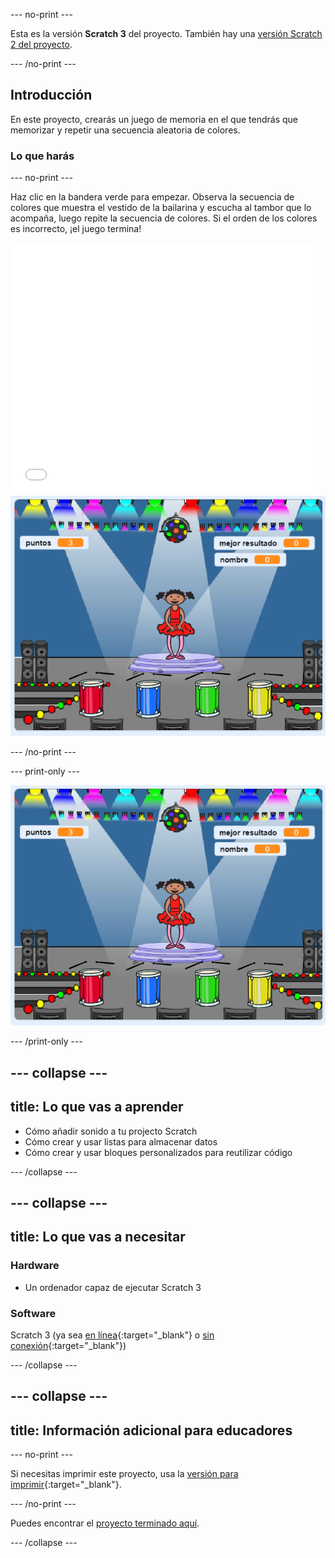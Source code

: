 --- no-print ---

Esta es la versión **Scratch 3** del proyecto. También hay una [versión Scratch 2 del proyecto](https://projects.raspberrypi.org/es-ES/projects/memory-scratch2).

--- /no-print ---

## Introducción

En este proyecto, crearás un juego de memoria en el que tendrás que memorizar y repetir una secuencia aleatoria de colores.

### Lo que harás

--- no-print ---

Haz clic en la bandera verde para empezar. Observa la secuencia de colores que muestra el vestido de la bailarina y escucha al tambor que lo acompaña, luego repite la secuencia de colores. Si el orden de los colores es incorrecto, ¡el juego termina!

<div class="scratch-preview">
  <iframe allowtransparency="true" width="485" height="402" src="//scratch.mit.edu/projects/embed/390537913/?autostart=false" frameborder="0" allowfullscreen scrolling="no" mark="crwd-mark"></iframe> <img src="images/screenshot.png" />
</div>

--- /no-print ---

--- print-only ---

![screenshot of finished game](images/screenshot.png)

--- /print-only ---

--- collapse ---
---
title: Lo que vas a aprender
---

+ Cómo añadir sonido a tu projecto Scratch
+ Cómo crear y usar listas para almacenar datos
+ Cómo crear y usar bloques personalizados para reutilizar código

--- /collapse ---

--- collapse ---
---
title: Lo que vas a necesitar
---

### Hardware

+ Un ordenador capaz de ejecutar Scratch 3

### Software

Scratch 3 (ya sea [en línea](https://rpf.io/scratchon){:target="_blank"} o [sin conexión](https://rpf.io/scratchoff){:target="_blank"})

--- /collapse ---

--- collapse ---
---
title: Información adicional para educadores
---

--- no-print ---

Si necesitas imprimir este proyecto, usa la [versión para imprimir](https://projects.raspberrypi.org/es-ES/projects/memory/print){:target="_blank"}.

--- /no-print ---

Puedes encontrar el [proyecto terminado aquí](https://rpf.io/p/es-ES/memory-get).

--- /collapse ---